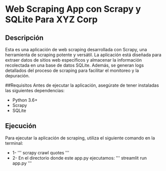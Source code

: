 # Web Scraping App con Scrapy y SQLite Para XYZ Corp
## Descripción
Esta es una aplicación de web scraping desarrollada con Scrapy, una herramienta de scraping potente y versátil. La aplicación está diseñada para extraer datos de sitios web específicos y almacenar la información recolectada en una base de datos SQLite. Además, se generan logs detallados del proceso de scraping para facilitar el monitoreo y la depuración.

##Requisitos
Antes de ejecutar la aplicación, asegúrate de tener instaladas las siguientes dependencias:

* Python 3.6+
* Scrapy
* SQLite

## Ejecución
Para ejecutar la aplicación de scraping, utiliza el siguiente comando en la terminal:

* 1-
  '''
    scrapy crawl quotes
  '''
* 2- En el directorio donde este app.py ejecutamos:
  '''
    streamlit run app.py
  '''
